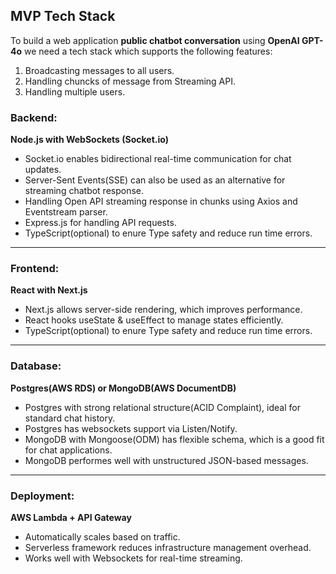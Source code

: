 ## MVP Tech Stack ##
To build a web application **public chatbot conversation** using **OpenAI GPT-4o** we need a tech stack which supports the following features:
1. Broadcasting messages to all users.
2. Handling chuncks of message from Streaming API.
3. Handling multiple users.

### Backend: ###
**Node.js with WebSockets (Socket.io)**
- Socket.io enables bidirectional real-time communication for chat updates.
- Server-Sent Events(SSE) can also be used as an alternative for streaming chatbot response.
- Handling Open API streaming response in chunks using Axios and Eventstream parser.
- Express.js for handling API requests.
- TypeScript(optional) to enure Type safety and reduce run time errors.

---

### Frontend: ###
**React with Next.js**
- Next.js allows server-side rendering, which improves performance.
- React hooks useState & useEffect to manage states efficiently.
- TypeScript(optional) to enure Type safety and reduce run time errors.

---

### Database: ###
**Postgres(AWS RDS) or MongoDB(AWS DocumentDB)**
- Postgres with strong relational structure(ACID Complaint), ideal for standard chat history.
- Postgres has websockets support via Listen/Notify.
- MongoDB with Mongoose(ODM) has flexible schema, which is a good fit for chat applications.
- MongoDB performes well with unstructured JSON-based messages.

---

### Deployment: ###
**AWS Lambda + API Gateway**
- Automatically scales based on traffic.
- Serverless framework reduces infrastructure management overhead.
- Works well with Websockets for real-time streaming.
